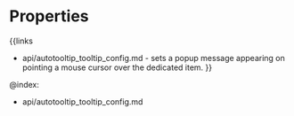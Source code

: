 
Properties
==========

{{links
- api/autotooltip_tooltip_config.md - sets a popup message appearing on pointing a mouse cursor over the dedicated item.
}}

@index:
- api/autotooltip_tooltip_config.md

